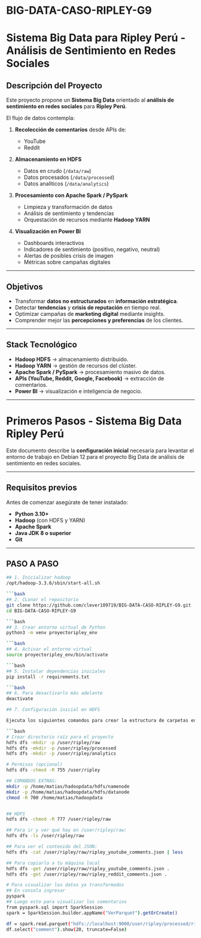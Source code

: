 # BIG-DATA-CASO-RIPLEY-G9

# Sistema Big Data para Ripley Perú - Análisis de Sentimiento en Redes Sociales

##  Descripción del Proyecto
Este proyecto propone un **Sistema Big Data** orientado al **análisis de sentimiento en redes sociales** para **Ripley Perú**.  

El flujo de datos contempla:

1. **Recolección de comentarios** desde APIs de:
   - YouTube  
   - Reddit     

2. **Almacenamiento en HDFS**  
   - Datos en crudo (`/data/raw`)  
   - Datos procesados (`/data/processed`)  
   - Datos analíticos (`/data/analytics`)  

3. **Procesamiento con Apache Spark / PySpark**  
   - Limpieza y transformación de datos  
   - Análisis de sentimiento y tendencias  
   - Orquestación de recursos mediante **Hadoop YARN**  

4. **Visualización en Power BI**  
   - Dashboards interactivos  
   - Indicadores de sentimiento (positivo, negativo, neutral)  
   - Alertas de posibles crisis de imagen  
   - Métricas sobre campañas digitales  

---

## Objetivos
- Transformar **datos no estructurados** en **información estratégica**.  
- Detectar **tendencias** y **crisis de reputación** en tiempo real.  
- Optimizar campañas de **marketing digital** mediante insights.  
- Comprender mejor las **percepciones y preferencias** de los clientes.  

---

## Stack Tecnológico
- **Hadoop HDFS** → almacenamiento distribuido.  
- **Hadoop YARN** → gestión de recursos del clúster.  
- **Apache Spark / PySpark** → procesamiento masivo de datos.  
- **APIs (YouTube, Reddit, Google, Facebook)** → extracción de comentarios.  
- **Power BI** → visualización e inteligencia de negocio.  

---

# Primeros Pasos - Sistema Big Data Ripley Perú

Este documento describe la **configuración inicial** necesaria para levantar el entorno de trabajo en Debian 12 para el proyecto Big Data de análisis de sentimiento en redes sociales.

---

## Requisitos previos
Antes de comenzar asegúrate de tener instalado:
- **Python 3.10+**
- **Hadoop** (con HDFS y YARN)
- **Apache Spark**
- **Java JDK 8 o superior**
- **Git**

---

## PASO A PASO

```bash
## 1. Inicializar hadoop
/opt/hadoop-3.3.6/sbin/start-all.sh

```bash
## 2. CLonar el repositorio
git clone https://github.com/clever109719/BIG-DATA-CASO-RIPLEY-G9.git
cd BIG-DATA-CASO-RIPLEY-G9

```bash
## 3. Crear entorno virtual de Python
python3 -m venv proyectoripley_env

```bash
## 4. Activar el entorno virtual
source proyectoripley_env/bin/activate

```bash
## 5. Instalar dependencias iniciales
pip install -r requirements.txt

```bash
## 6. Para desactivarlo más adelante
deactivate

## 7. Configuración inicial en HDFS

Ejecuta los siguientes comandos para crear la estructura de carpetas en HDFS que usará el proyecto:

```bash
# Crear directorio raíz para el proyecto
hdfs dfs -mkdir -p /user/ripley/raw
hdfs dfs -mkdir -p /user/ripley/processed
hdfs dfs -mkdir -p /user/ripley/analytics

# Permisos (opcional)
hdfs dfs -chmod -R 755 /user/ripley

## COMANDOS EXTRAS:
mkdir -p /home/matias/hadoopdata/hdfs/namenode
mkdir -p /home/matias/hadoopdata/hdfs/datanode
chmod -R 700 /home/matias/hadoopdata


## HDFS
hdfs dfs -chmod -R 777 /user/ripley/raw

## Para ir y ver qué hay en /user/ripley/raw:
hdfs dfs -ls /user/ripley/raw

## Para ver el contenido del JSON:
hdfs dfs -cat /user/ripley/raw/ripley_youtube_comments.json | less

## Para copiarlo a tu máquina local 
hdfs dfs -get /user/ripley/raw/ripley_youtube_comments.json .
hdfs dfs -get /user/ripley/raw/ripley_reddit_comments.json .

# Para visualizar los datos ya transformados
## En consola ingresar
pyspark
## Luego esto para visualizar los comentarios
from pyspark.sql import SparkSession
spark = SparkSession.builder.appName("VerParquet").getOrCreate()

df = spark.read.parquet("hdfs://localhost:9000/user/ripley/processed/ripley_youtube_comments_clean")
df.select("comment").show(20, truncate=False)

